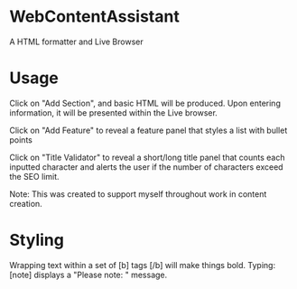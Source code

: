 # WebContentAssistant
A HTML formatter and Live Browser

# Usage
Click on "Add Section", and basic HTML will be produced.
Upon entering information, it will be presented within the Live browser.

Click on "Add Feature" to reveal a feature panel that styles a list with bullet points

Click on "Title Validator" to reveal a short/long title panel that counts each inputted character and alerts the user if the number of characters exceed the SEO limit.

Note: This was created to support myself throughout work in content creation.


# Styling

Wrapping text within a set of [b] tags [/b] will make things bold.
Typing: [note] displays a "Please note: " message.
